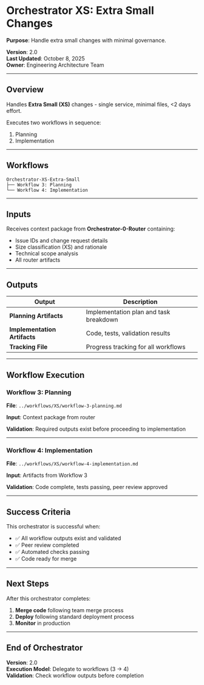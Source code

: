 # Orchestrator XS: Extra Small Changes

**Purpose**: Handle extra small changes with minimal governance.

**Version**: 2.0  
**Last Updated**: October 8, 2025  
**Owner**: Engineering Architecture Team

---

## Overview

Handles **Extra Small (XS)** changes - single service, minimal files, <2 days effort.

Executes two workflows in sequence:
1. Planning
2. Implementation

---

## Workflows

```
Orchestrator-XS-Extra-Small
├── Workflow 3: Planning
└── Workflow 4: Implementation
```

---

## Inputs

Receives context package from **Orchestrator-0-Router** containing:
- Issue IDs and change request details
- Size classification (XS) and rationale
- Technical scope analysis
- All router artifacts

---

## Outputs

| Output | Description |
|--------|-------------|
| **Planning Artifacts** | Implementation plan and task breakdown |
| **Implementation Artifacts** | Code, tests, validation results |
| **Tracking File** | Progress tracking for all workflows |

---

## Workflow Execution

### Workflow 3: Planning

**File**: `../workflows/XS/workflow-3-planning.md`

**Input**: Context package from router

**Validation**: Required outputs exist before proceeding to implementation

---

### Workflow 4: Implementation

**File**: `../workflows/XS/workflow-4-implementation.md`

**Input**: Artifacts from Workflow 3

**Validation**: Code complete, tests passing, peer review approved

---

## Success Criteria

This orchestrator is successful when:

- ✅ All workflow outputs exist and validated
- ✅ Peer review completed
- ✅ Automated checks passing
- ✅ Code ready for merge

---

## Next Steps

After this orchestrator completes:
1. **Merge code** following team merge process
2. **Deploy** following standard deployment process
3. **Monitor** in production

---

## End of Orchestrator

**Version**: 2.0  
**Execution Model**: Delegate to workflows (3 → 4)  
**Validation**: Check workflow outputs before completion
